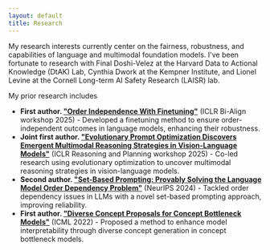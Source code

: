 ```yaml
---
layout: default
title: Research
---
```


My research interests currently center on the fairness, robustness, and capabilities of language and multimodal foundation models. I've been fortunate to research with Final Doshi-Velez at the Harvard Data to Actional Knowledge (DtAK) Lab, Cynthia Dwork at the Kempner Institute, and Lionel Levine at the Cornell Long-term AI Safety Research (LAISR) lab. 

My prior research includes
- **First author. ["Order Independence With Finetuning"](https://openreview.net/pdf?id=08E6XX0Yen)** (ICLR Bi-Align workshop 2025) - Developed a finetuning method to ensure order-independent outcomes in language models, enhancing their robustness.
- **Joint first author. ["Evolutionary Prompt Optimization Discovers Emergent Multimodal Reasoning Strategies in Vision-Language Models"](https://openreview.net/pdf?id=u8BO0NFF21)** (ICLR Reasoning and Planning workshop 2025) - Co-led research using evolutionary optimization to uncover multimodal reasoning strategies in vision-language models.
- **Second author. ["Set-Based Prompting: Provably Solving the Language Model Order Dependency Problem"](https://arxiv.org/abs/2406.03919)** (NeurIPS 2024) - Tackled order dependency issues in LLMs with a novel set-based prompting approach, improving reliability.
- **First author. ["Diverse Concept Proposals for Concept Bottleneck Models"](https://arxiv.org/pdf/2412.18059)** (ICML 2022) - Proposed a method to enhance model interpretability through diverse concept generation in concept bottleneck models.
